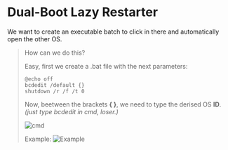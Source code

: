 # Dual-Boot Lazy Restarter
We want to create an executable batch to click in there and automatically open the other OS.

> How can we do this?
>
> Easy, first we create a .bat file with the next parameters:
>
> ```
> @echo off
> bcdedit /default {}
> shutdown /r /f /t 0
> ```
>
> Now, beetween the brackets **{ }**, we need to type the derised OS **ID**.
> _(just type bcdedit in cmd, loser.)_
>
> ![cmd](https://github.com/gzmatte/Dual-Boot/assets/117684932/5294fd13-f02a-475e-b8aa-50ee51a8fa8c)
>
> Example:
> ![Example](https://github.com/gzmatte/Dual-Boot/assets/117684932/6c683cd0-e616-4f0e-ae57-fe4d5aa6b5df)
